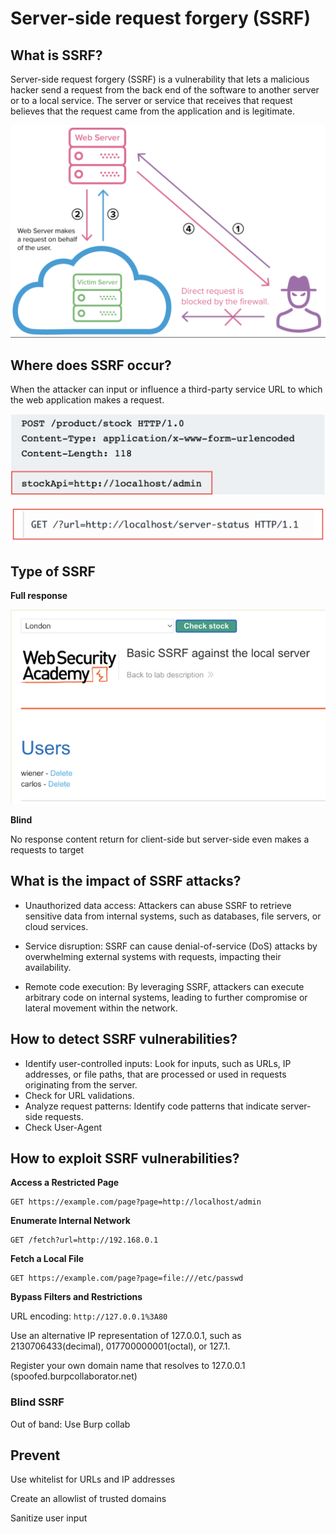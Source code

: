 # Server-side request forgery (SSRF)

## What is SSRF?

Server-side request forgery (SSRF) is a vulnerability that lets a malicious hacker send a request from the back end of the software to another server or to a local service. The server or service that receives that request believes that the request came from the application and is legitimate.

![alt text](image.png)

## Where does SSRF occur?

When the attacker can input or influence a third-party service URL to which the web application makes a request.

![alt text](image-1.png)

![alt text](image-2.png)

## Type of SSRF

__Full response__ 

![alt text](image-3.png)

__Blind__

No response content return for client-side but server-side even makes a requests to target

## What is the impact of SSRF attacks?

- Unauthorized data access: Attackers can abuse SSRF to retrieve sensitive data from internal systems, such as databases, file servers, or cloud services.

- Service disruption: SSRF can cause denial-of-service (DoS) attacks by overwhelming external systems with requests, impacting their availability.

- Remote code execution: By leveraging SSRF, attackers can execute arbitrary code on internal systems, leading to further compromise or lateral movement within the network.

## How to detect SSRF vulnerabilities?

- Identify user-controlled inputs: Look for inputs, such as URLs, IP addresses, or file paths, that are processed or used in requests originating from the server.
- Check for URL validations.
- Analyze request patterns: Identify code patterns that indicate server-side requests.
- Check User-Agent

## How to exploit SSRF vulnerabilities?

__Access a Restricted Page__

```
GET https://example.com/page?page=http://localhost/admin
```

__Enumerate Internal Network__

```
GET /fetch?url=http://192.168.0.1
```

__Fetch a Local File__

```
GET https://example.com/page?page=file:///etc/passwd
```

__Bypass Filters and Restrictions__

URL encoding: `http://127.0.0.1%3A80`

Use an alternative IP representation of 127.0.0.1, such as 2130706433(decimal), 017700000001(octal), or 127.1.

Register your own domain name that resolves to 127.0.0.1 (spoofed.burpcollaborator.net)

### Blind SSRF

Out of band: Use Burp collab

## Prevent

Use whitelist for URLs and IP addresses

Create an allowlist of trusted domains

Sanitize user input